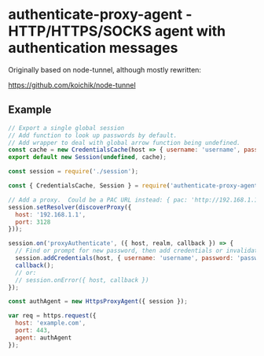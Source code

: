 # authenticate-proxy-agent - HTTP/HTTPS/SOCKS agent with authentication messages

Originally based on node-tunnel, although mostly rewritten:

https://github.com/koichik/node-tunnel

## Example

```javascript
// Export a single global session
// Add function to look up passwords by default.
// Add wrapper to deal with global arrow function being undefined.
const cache = new CredentialsCache(host => { username: 'username', password: 'invalid' });
export default new Session(undefined, cache);
```

```javascript
const session = require('./session');

const { CredentialsCache, Session } = require('authenticate-proxy-agent');

// Add a proxy.  Could be a PAC URL instead: { pac: 'http://192.168.1.1' }
session.setResolver(discoverProxy({
  host: '192.168.1.1',
  port: 3128
}));

session.on('proxyAuthenticate', ({ host, realm, callback }) => {
  // Find or prompt for new password, then add credentials or invalidate proxy
  session.addCredentials(host, { username: 'username', password: 'password' });
  callback();
  // or:
  // session.onError({ host, callback })
});

const authAgent = new HttpsProxyAgent({ session });

var req = https.request({
  host: 'example.com',
  port: 443,
  agent: authAgent
});
```
